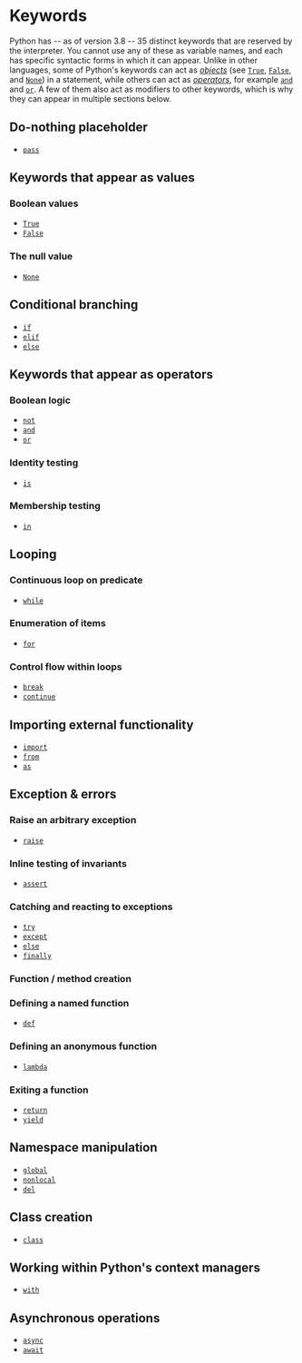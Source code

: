 # Keywords

Python has -- as of version 3.8 -- 35 distinct keywords that are reserved by the interpreter. You cannot use any of these as variable names, and each has specific syntactic forms in which it can appear. Unlike in other languages, some of Python's keywords can act as [_objects_][objects-general] (see [`True`][keyword-true], [`False`][keyword-false], and [`None`][keyword-none]) in a statement, while others can act as [_operators_][operators-general], for example [`and`][keyword-and] and [`or`][keyword-or]. A few of them also act as modifiers to other keywords, which is why they can appear in multiple sections below.

## Do-nothing placeholder

- [`pass`][keyword-pass]

## Keywords that appear as values

### Boolean values

- [`True`][keyword-true]
- [`False`][keyword-false]

### The null value

- [`None`][keyword-none]

## Conditional branching

- [`if`][keyword-if]
- [`elif`][keyword-elif]
- [`else`][keyword-else]

## Keywords that appear as operators

### Boolean logic

- [`not`][keyword-not]
- [`and`][keyword-and]
- [`or`][keyword-or]

### Identity testing

- [`is`][keyword-is]

### Membership testing

- [`in`][keyword-in]

## Looping

### Continuous loop on predicate
- [`while`][keyword-while]

### Enumeration of items

- [`for`][keyword-for]

### Control flow within loops

- [`break`][keyword-break]
- [`continue`][keyword-continue]

## Importing external functionality

- [`import`][keyword-import]
- [`from`][keyword-from]
- [`as`][keyword-as]

## Exception & errors

### Raise an arbitrary exception
- [`raise`][keyword-raise]

### Inline testing of invariants
- [`assert`][keyword-assert]

### Catching and reacting to exceptions

- [`try`][keyword-try]
- [`except`][keyword-except]
- [`else`][keyword-else]
- [`finally`][keyword-finally]

### Function / method creation

### Defining a named function
- [`def`][keyword-def]

### Defining an anonymous function

- [`lambda`][keyword-lambda]

### Exiting a function

- [`return`][keyword-return]
- [`yield`][keyword-yield]

## Namespace manipulation

- [`global`][keyword-global]
- [`nonlocal`][keyword-nonlocal]
- [`del`][keyword-del]

## Class creation

- [`class`][keyword-class]

## Working within Python's context managers

- [`with`][keyword-with]

## Asynchronous operations
- [`async`][keyword-async]
- [`await`][keyword-await]

[objects-general]: ../../../../reference/concepts/objects.md
[operators-general]: ../../../../reference/concepts/operators.md
[keyword-and]: ./and.md
[keyword-as]: ./as.md
[keyword-assert]: ./assert.md
[keyword-async]: ./async.md
[keyword-await]: ./await.md
[keyword-break]: ./break.md
[keyword-class]: ./class.md
[keyword-continue]: ./continue.md
[keyword-def]: ./def.md
[keyword-del]: ./del.md
[keyword-elif]: ./elif.md
[keyword-else]: ./else.md
[keyword-except]: ./except.md
[keyword-false]: ./false.md
[keyword-finally]: ./finally.md
[keyword-for]: ./for.md
[keyword-from]: ./from.md
[keyword-global]: ./global.md
[keyword-if]: ./if.md
[keyword-import]: ./import.md
[keyword-in]: ./in.md
[keyword-is]: ./is.md
[keyword-lambda]: ./lambda.md
[keyword-none]: ./none.md
[keyword-nonlocal]: ./nonlocal.md
[keyword-not]: ./not.md
[keyword-or]: ./or.md
[keyword-pass]: ./pass.md
[keyword-raise]: ./raise.md
[keyword-return]: ./return.md
[keyword-true]: ./true.md
[keyword-try]: ./try.md
[keyword-while]: ./while.md
[keyword-with]: ./with.md
[keyword-yield]: ./yield.md
